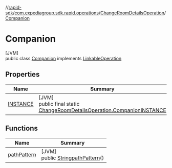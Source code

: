 //[rapid-sdk](../../../../index.md)/[com.expediagroup.sdk.rapid.operations](../../index.md)/[ChangeRoomDetailsOperation](../index.md)/[Companion](index.md)

# Companion

[JVM]\
public class [Companion](index.md) implements [LinkableOperation](../../-linkable-operation/index.md)

## Properties

| Name | Summary |
|---|---|
| [INSTANCE](index.md#1804886734%2FProperties%2F700308213) | [JVM]<br>public final static [ChangeRoomDetailsOperation.Companion](index.md)[INSTANCE](index.md#1804886734%2FProperties%2F700308213) |

## Functions

| Name | Summary |
|---|---|
| [pathPattern](path-pattern.md) | [JVM]<br>public [String](https://docs.oracle.com/javase/8/docs/api/java/lang/String.html)[pathPattern](path-pattern.md)() |
